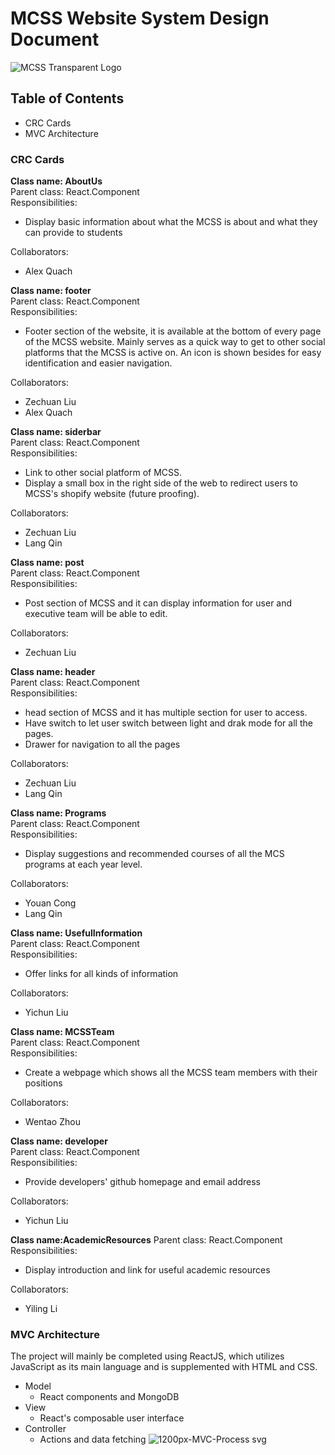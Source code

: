 # MCSS Website System Design Document

![MCSS Transparent Logo](https://user-images.githubusercontent.com/56453666/107679203-441cbf80-6c6a-11eb-8573-5f18d0b20ba1.png)


## Table of Contents
- CRC Cards
- MVC Architecture


### CRC Cards
**Class name: AboutUs**  
Parent class: React.Component  
Responsibilities:  
- Display basic information about what the MCSS is about and what they can provide to students

Collaborators:  
- Alex Quach


**Class name: footer**  
Parent class: React.Component  
Responsibilities:  
- Footer section of the website, it is available at the bottom of every page of the MCSS website. Mainly serves as a quick way to get to other social platforms that the MCSS is active on. An icon is shown besides for easy identification and easier navigation.

Collaborators:  
- Zechuan Liu 
- Alex Quach

**Class name: siderbar**  
Parent class: React.Component  
Responsibilities:  
- Link to other social platform of MCSS.
- Display a small box in the right side of the web to redirect users to MCSS's shopify website (future proofing).

Collaborators:  
- Zechuan Liu 
- Lang Qin

**Class name: post**  
Parent class: React.Component  
Responsibilities:  
- Post section of MCSS and it can display information for user and executive team will be able to edit.

Collaborators:  
- Zechuan Liu 

**Class name: header**  
Parent class: React.Component  
Responsibilities:  
- head section of MCSS and it has multiple section for user to access.
- Have switch to let user switch between light and drak mode for all the pages.
- Drawer for navigation to all the pages

Collaborators:  
- Zechuan Liu 
- Lang Qin

**Class name: Programs**  
Parent class: React.Component  
Responsibilities:  
- Display suggestions and recommended courses of all the MCS programs at each year level.

Collaborators:
- Youan Cong
- Lang Qin

**Class name: UsefulInformation**  
Parent class: React.Component  
Responsibilities:  
- Offer links for all kinds of information

Collaborators:
- Yichun Liu

**Class name: MCSSTeam**  
Parent class: React.Component  
Responsibilities:  
- Create a webpage which shows all the MCSS team members with their positions

Collaborators:
- Wentao Zhou

**Class name: developer**  
Parent class: React.Component  
Responsibilities:  
- Provide developers' github homepage and email address

Collaborators:
- Yichun Liu

**Class name:AcademicResources**
Parent class: React.Component
Responsibilities:
- Display introduction and link for useful academic resources

Collaborators:
- Yiling Li

### MVC Architecture
The project will mainly be completed using ReactJS, which utilizes JavaScript as its main language and is supplemented with HTML and CSS.
- Model
  - React components and MongoDB
- View
  - React's composable user interface
- Controller
  - Actions and data fetching
![1200px-MVC-Process svg](https://user-images.githubusercontent.com/56453666/107681990-c8bd0d00-6c6d-11eb-9e65-aa186ee81944.png)


